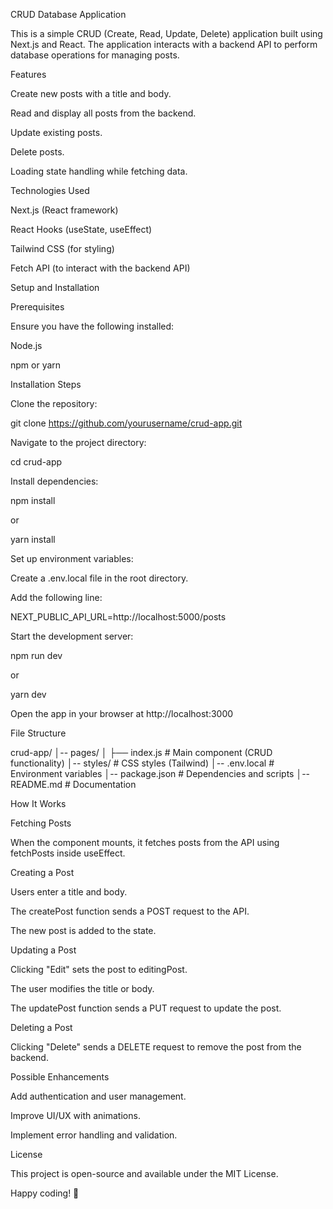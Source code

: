 CRUD Database Application

This is a simple CRUD (Create, Read, Update, Delete) application built using Next.js and React. The application interacts with a backend API to perform database operations for managing posts.

Features

Create new posts with a title and body.

Read and display all posts from the backend.

Update existing posts.

Delete posts.

Loading state handling while fetching data.

Technologies Used

Next.js (React framework)

React Hooks (useState, useEffect)

Tailwind CSS (for styling)

Fetch API (to interact with the backend API)

Setup and Installation

Prerequisites

Ensure you have the following installed:

Node.js

npm or yarn

Installation Steps

Clone the repository:

git clone https://github.com/yourusername/crud-app.git

Navigate to the project directory:

cd crud-app

Install dependencies:

npm install

or

yarn install

Set up environment variables:

Create a .env.local file in the root directory.

Add the following line:

NEXT_PUBLIC_API_URL=http://localhost:5000/posts

Start the development server:

npm run dev

or

yarn dev

Open the app in your browser at http://localhost:3000

File Structure

crud-app/
│-- pages/
│   ├── index.js  # Main component (CRUD functionality)
│-- styles/       # CSS styles (Tailwind)
│-- .env.local    # Environment variables
│-- package.json  # Dependencies and scripts
│-- README.md     # Documentation

How It Works

Fetching Posts

When the component mounts, it fetches posts from the API using fetchPosts inside useEffect.

Creating a Post

Users enter a title and body.

The createPost function sends a POST request to the API.

The new post is added to the state.

Updating a Post

Clicking "Edit" sets the post to editingPost.

The user modifies the title or body.

The updatePost function sends a PUT request to update the post.

Deleting a Post

Clicking "Delete" sends a DELETE request to remove the post from the backend.

Possible Enhancements

Add authentication and user management.

Improve UI/UX with animations.

Implement error handling and validation.

License

This project is open-source and available under the MIT License.

Happy coding! 🚀


